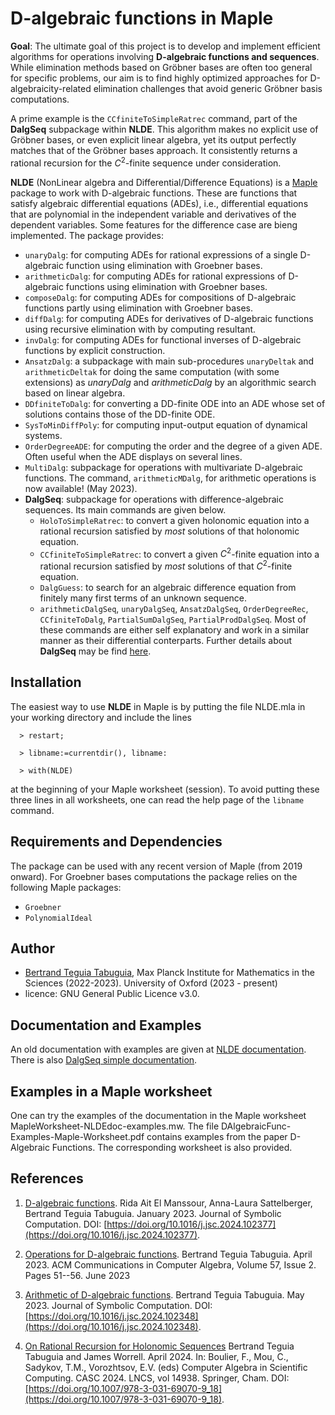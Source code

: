 # D-algebraic functions in Maple

**Goal**: The ultimate goal of this project is to develop and implement efficient algorithms for operations involving **D-algebraic functions and sequences**. While elimination methods based on Gröbner bases are often too general for specific problems, our aim is to find highly optimized approaches for D-algebraicity-related elimination challenges that avoid generic Gröbner basis computations.

A prime example is the ``CCfiniteToSimpleRatrec`` command, part of the **DalgSeq** subpackage within **NLDE**. This algorithm makes no explicit use of Gröbner bases, or even explicit linear algebra, yet its output perfectly matches that of the Gröbner bases approach. It consistently returns a rational recursion for the $C^2$-finite sequence under consideration.

**NLDE** (NonLinear algebra and Differential/Difference Equations) is a [Maple](https://www.maplesoft.com/) package to work with D-algebraic functions. These are functions that satisfy algebraic differential equations (ADEs), i.e., differential equations that are polynomial in the independent variable and derivatives of the dependent variables. Some features for the difference case are bieng implemented. The package provides:

- ``unaryDalg``: for computing ADEs for rational expressions of a single D-algebraic function using elimination with Groebner bases.
- ``arithmeticDalg``: for computing ADEs for rational expressions of D-algebraic functions using elimination with Groebner bases.
- ``composeDalg``: for computing ADEs for compositions of D-algebraic functions partly using elimination with Groebner bases.
- ``diffDalg``: for computing ADEs for derivatives of D-algebraic functions using recursive elimination with by computing resultant.
- ``invDalg``: for computing ADEs for functional inverses of D-algebraic functions by explicit construction.
- ``AnsatzDalg``: a subpackage with main sub-procedures ``unaryDeltak`` and ``arithmeticDeltak`` for doing the same computation (with some extensions) as _unaryDalg_ and _arithmeticDalg_ by an algorithmic search based on linear algebra.
- ``DDfiniteToDalg``: for converting a DD-finite ODE into an ADE whose set of solutions contains those of the DD-finite ODE.
- ``SysToMinDiffPoly``: for computing input-output equation of dynamical systems.
- ``OrderDegreeADE``: for computing the order and the degree of a given ADE. Often useful when the ADE displays on several lines.
- ``MultiDalg``: subpackage for operations with multivariate D-algebraic functions. The command, ``arithmeticMDalg``, for arithmetic operations is now available! (May 2023).
- **DalgSeq**: subpackage for operations with difference-algebraic sequences. Its main commands are given below.
  - ``HoloToSimpleRatrec``: to convert a given holonomic equation into a rational recursion satisfied by *most* solutions of that holonomic equation.
  - ``CCfiniteToSimpleRatrec``: to convert a given $C^2$-finite equation into a rational recursion satisfied by *most* solutions of that $C^2$-finite equation.
  - ``DalgGuess``: to search for an algebraic difference equation from finitely many first terms of an unknown sequence.
  - ``arithmeticDalgSeq``, ``unaryDalgSeq``, ``AnsatzDalgSeq``, ``OrderDegreeRec``, ``CCfiniteToDalg``, ``PartialSumDalgSeq``, ``PartialProdDalgSeq``. Most of these commands are either self explanatory and work in a similar manner as their differential conterparts. Further details about **DalgSeq** may be find [here](https://t3gu1a.github.io/NLDEdoc/DalgSeq-Commands-and-Examples.html).



## Installation

The easiest way to use **NLDE** in Maple is by putting the file NLDE.mla in your working directory and include the lines
```
  > restart;

  > libname:=currentdir(), libname:

  > with(NLDE) 
```
at the beginning of your Maple worksheet (session). To avoid putting these three lines in all worksheets, one can read the help page of the $\texttt{libname}$ command.

## Requirements and Dependencies

The package can be used with any recent version of Maple (from 2019 onward). 
For Groebner bases computations the package relies on the following Maple packages:
- $\texttt{Groebner}$
- $\texttt{PolynomialIdeal}$

## Author

- [Bertrand Teguia Tabuguia](https://bertrandteguia.com), Max Planck Institute for Mathematics in the Sciences (2022-2023). University of Oxford (2023 - present)
- licence: GNU General Public Licence v3.0.

## Documentation and Examples

An old documentation with examples are given at [NLDE documentation](https://T3gu1a.github.io/NLDEdoc/).
There is also [DalgSeq simple documentation](https://t3gu1a.github.io/NLDEdoc/DalgSeq-Commands-and-Examples.html).

## Examples in a Maple worksheet

One can try the examples of the documentation in the Maple worksheet MapleWorksheet-NLDEdoc-examples.mw. The file DAlgebraicFunc-Examples-Maple-Worksheet.pdf contains examples from the paper D-Algebraic Functions. The corresponding worksheet is also provided.

## References

1. [D-algebraic functions](https://arxiv.org/abs/2301.02512). Rida Ait El Manssour, Anna-Laura Sattelberger, Bertrand Teguia Tabuguia. January 2023. Journal of Symbolic Computation. DOI: [https://doi.org/10.1016/j.jsc.2024.102377](https://doi.org/10.1016/j.jsc.2024.102377).

2. [Operations for D-algebraic functions](https://arxiv.org/abs/2304.09675). Bertrand Teguia Tabuguia. April 2023. ACM Communications in Computer Algebra, Volume 57, Issue 2. Pages 51--56. June 2023

3. [Arithmetic of D-algebraic functions](https://arxiv.org/abs/2305.00702). Bertrand Teguia Tabuguia. May 2023. Journal of Symbolic Computation. DOI: [https://doi.org/10.1016/j.jsc.2024.102348](https://doi.org/10.1016/j.jsc.2024.102348).
4. [On Rational Recursion for Holonomic Sequences](https://arxiv.org/abs/2404.19136) Bertrand Teguia Tabuguia and James Worrell. April 2024. In: Boulier, F., Mou, C., Sadykov, T.M., Vorozhtsov, E.V. (eds) Computer Algebra in Scientific Computing. CASC 2024. LNCS, vol 14938. Springer, Cham. DOI: [https://doi.org/10.1007/978-3-031-69070-9_18](https://doi.org/10.1007/978-3-031-69070-9_18).

